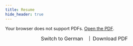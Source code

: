 ```yaml
---
title: Resume
hide_header: true
---
```


<object id="pdf-viewer" width="100%" height="600" type="application/pdf"
        data="{{ '/assets/en/resume.pdf#zoom=85&scrollbar=0&toolbar=0&navpanes=0' | relative_url }}">
  <p>Your browser does not support PDFs.
    <a id="pdf-link" href="{{ '/assets/en/resume.pdf' | relative_url }}">Open the PDF</a>.
  </p>
</object>

<div style="text-align: center; margin-top: 10px; display: flex; justify-content: center; align-items: center;">
  <a id="toggle-pdf" onclick="togglePDF()" style="
    text-decoration: none;
    cursor: pointer;
    font-size: 16px;
    margin-right: 10px;">
    Switch to German
  </a>
  <span style="border-left: 1px solid; height: 16px; margin: 0 10px;"></span>
  <a id="download-pdf" href="{{ '/assets/en/resume.pdf' | relative_url }}" download="resume_en.pdf" style="
    text-decoration: none;
    cursor: pointer;
    font-size: 16px;">
    Download PDF
  </a>
</div>

<script>
  let isEnglish = true;

  function togglePDF() {
    const pdfViewer = document.getElementById('pdf-viewer');
    const downloadLink = document.getElementById('download-pdf');
    const toggleLink = document.getElementById('toggle-pdf');

    if (isEnglish) {
      pdfViewer.data = "{{ '/assets/de/resume.pdf#zoom=85&scrollbar=0&toolbar=0&navpanes=0' | relative_url }}";
      downloadLink.href = "{{ '/assets/de/resume.pdf' | relative_url }}";
      downloadLink.setAttribute("download", "resume_de.pdf");
      toggleLink.textContent = "Switch to English";
    } else {
      pdfViewer.data = "{{ '/assets/en/resume.pdf#zoom=85&scrollbar=0&toolbar=0&navpanes=0' | relative_url }}";
      downloadLink.href = "{{ '/assets/en/resume.pdf' | relative_url }}";
      downloadLink.setAttribute("download", "resume_en.pdf");
      toggleLink.textContent = "Switch to German";
    }

    isEnglish = !isEnglish;
  }

  // Ensure the correct initial download name is set on page load
  document.addEventListener('DOMContentLoaded', () => {
    const downloadLink = document.getElementById('download-pdf');
    downloadLink.setAttribute("download", "resume_en.pdf");
  });
</script>
